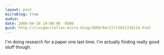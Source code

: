```yaml
---
layout: post
microblog: true
audio: 
date: 2009-04-26 19:00:00 -0500
guid: http://craigmcclellan.micro.blog/2009/04/27/t1631318114.html
---
```

I'm doing research for a paper one last time.  I'm actually finding really good stuff though.
